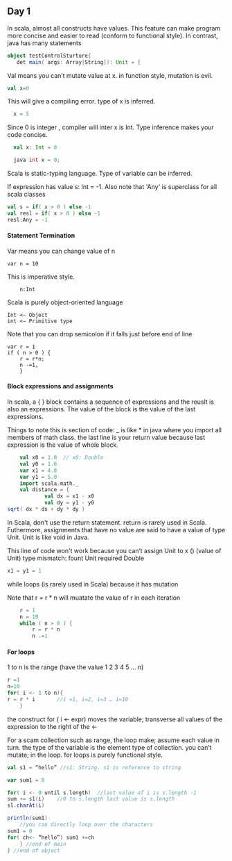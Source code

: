## __Day 1__

In scala, almost all constructs have values. This feature can make program more  concise and easier to read
 (conform to functional style). In contrast, java has many statements
 ```scala
object testControlSturture{
	det main( args: Array[String]): Unit = {
```
Val means you can’t mutate value at x. in function style, mutation is  evil.
```scala
val x=0
```
  This will give a compiling error. type of x is inferred.
```scala
  x = 5		
  ```

Since 0 is integer , compiler will inter x is Int. Type inference makes your code concise.
```scala
  val x: Int = 0
  ```

```java
  java int x = 0; 	
```
Scala is static-typing language. Type of variable can be inferred.

  If expression has value s: Int = -1. Also note that 'Any' is superclass for all scala classes
```scala
val s = if( x > 0 ) else -1
val resl = if( x > 0 ) else -1
resl:Any = -1  	
```

#### Statement Termination

Var means you can change value of n

	var n = 10		

This is imperative style.

		n:Int		

Scala is purely object-oriented language

	Int <— Object 	
	int <— Primitive type
  Note that you can drop semicolon if it falls just before end of line

	var r = 1
	if ( n > 0 ) {
		r = r*n;
		n -=1,
		}


#### Block expressions and assignments

  In scala, a { } block contains a sequence of expressions and the reuslt is also an expressions. The value of the block is the value of the last expressions.

  Things to note this is section of code: _ is like * in java where you import all members of math class. the last line is your return value because last   expression is the value of whole block.
```scala
	val x0 = 1.0  // x0: Double
	val y0 = 1.0
	var x1 = 4.0
	var y1 = 5.0
	import scala.math._		
	val distance = {
			val dx = x1 - x0
			val dy = y1 - y0
sqrt( dx * dx + dy * dy )
```


  In Scala, don't use the return statement. return is rarely used in Scala. Futhermore, assignments that have no value are said to have a value of type Unit. Unit is like void in Java.

  This line of code won't work because you can’t assign Unit to x
  () (value of Unit) type mismatch: fount Unit required Double

```scala
x1 = y1 = 1
```

while loops (is rarely used in Scala) because it has mutation

Note that r = r * n will muatate the value of r in each iteration
```scala
	r = 1
	n = 10
	while ( n > 0 ) {
		r = r * n 	
		n -=1
```

#### For loops

1 to n is the range (have the value 1 2 3 4 5 … n)

```scala
r =1
n=10
for( i <- 1 to n){ 		 
r = r * i 		//i =1, i=2, i=3 … i=10
	}
```
the construct for ( i <- expr) moves the variable; transverse all values of the expression to the right of the <-

For a scam collection such as range, the loop make; assume each value in turn. the type of the variable is the element type of collection. you can’t mutate; in the loop. for loops is purely functional style.

```scala
val s1 = “hello” //s1: String. s1 is reference to string

var sum1 = 0

for( i <- 0 until s.length)	 //last value of i is s.length -1
sum += s1(i)	//0 to s.length last value is s.length
sl.charAt(i)

println(sum1)
	//you can directly loop over the characters
sum1 = 0
for( ch<- “hello”) sum1 +=ch
	} //end of main
} //end of object

```
